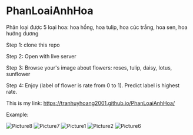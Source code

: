 # PhanLoaiAnhHoa
Phân loại được 5 loại hoa: hoa hồng, hoa tulip, hoa cúc trắng, hoa sen, hoa hướng dương

Step 1: clone this repo

Step 2: Open with live server

Step 3: Browse your's image about flowers: roses, tulip, daisy, lotus, sunflower

Step 4: Enjoy (label of flower is rate from 0 to 1). Predict label is highest rate.

This is my link: https://tranhuyhoang2001.github.io/PhanLoaiAnhHoa/

Example:


![Picture8](https://user-images.githubusercontent.com/93071557/228450464-8b5de3a7-7041-4529-9220-6052721d318c.png)
![Picture7](https://user-images.githubusercontent.com/93071557/228450488-93e64ecc-cab5-4b24-9db8-c4929f92fec0.png)
![Picture1](https://user-images.githubusercontent.com/93071557/228450519-aa501abb-cc29-41be-9592-02532bf46835.png)
![Picture2](https://user-images.githubusercontent.com/93071557/228450527-5aedab3f-444d-48d7-aca4-866a4320c791.png)
![Picture6](https://user-images.githubusercontent.com/93071557/228450529-93a13f35-7759-4b01-b597-d95aa0e3d40b.png)
